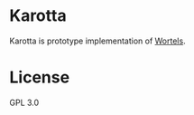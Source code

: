 # Karotta

Karotta is prototype implementation of [Wortels](https://github.com/wortels/design).

# License

GPL 3.0
